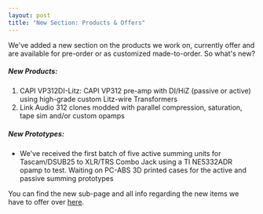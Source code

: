 ```yaml
---
layout: post
title: "New Section: Products & Offers"
---
```


We've added a new section on the products we work on, currently offer and are available for pre-order or as customized made-to-order. So what's new?

##### New Products:
1. CAPI VP312DI-Litz: CAPI VP312 pre-amp with DI/HiZ (passive or active) using high-grade custom Litz-wire Transformers
2. Link Audio 312 clones modded with parallel compression, saturation, tape sim and/or custom opamps

##### New Prototypes:
- We've received the first batch of five active summing units for Tascam/DSUB25 to XLR/TRS Combo Jack using a TI NE5332ADR opamp to test. Waiting on PC-ABS 3D printed cases for the active and passive summing prototypes

You can find the new sub-page and all info regarding the new items we have to offer over [here](all_products.html).


